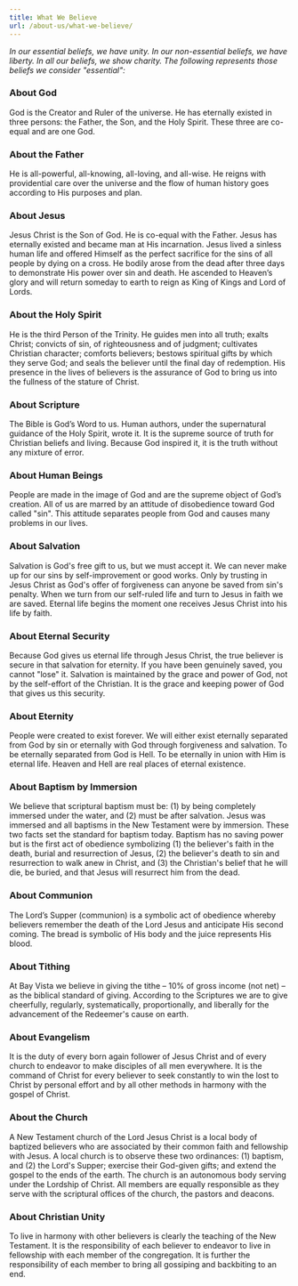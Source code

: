 ```yaml
---
title: What We Believe
url: /about-us/what-we-believe/
---
```


_In our essential beliefs, we have unity. In our non-essential beliefs, we have liberty. In all our beliefs, we show charity. The following represents those beliefs we consider "essential":_

### About God

God is the Creator and Ruler of the universe. He has eternally existed in three persons: the Father, the Son, and the Holy Spirit. These three are co-equal and are one God.

### About the Father

He is all-powerful, all-knowing, all-loving, and all-wise. He reigns with providential care over the universe and the flow of human history goes according to His purposes and plan.

### About Jesus

Jesus Christ is the Son of God. He is co-equal with the Father. Jesus has eternally existed and became man at His incarnation. Jesus lived a sinless human life and offered Himself as the perfect sacrifice for the sins of all people by dying on a cross. He bodily arose from the dead after three days to demonstrate His power over sin and death. He ascended to Heaven’s glory and will return someday to earth to reign as King of Kings and Lord of Lords.

### About the Holy Spirit

He is the third Person of the Trinity. He guides men into all truth; exalts Christ; convicts of sin, of righteousness and of judgment; cultivates Christian character; comforts believers; bestows spiritual gifts by which they serve God; and seals the believer until the final day of redemption. His presence in the lives of believers is the assurance of God to bring us into the fullness of the stature of Christ.

### About Scripture

The Bible is God’s Word to us. Human authors, under the supernatural guidance of the Holy Spirit, wrote it. It is the supreme source of truth for Christian beliefs and living. Because God inspired it, it is the truth without any mixture of error.

### About Human Beings

People are made in the image of God and are the supreme object of God’s creation. All of us are marred by an attitude of disobedience toward God called "sin". This attitude separates people from God and causes many problems in our lives.

### About Salvation

Salvation is God's free gift to us, but we must accept it. We can never make up for our sins by self-improvement or good works. Only by trusting in Jesus Christ as God's offer of forgiveness can anyone be saved from sin's penalty. When we turn from our self-ruled life and turn to Jesus in faith we are saved. Eternal life begins the moment one receives Jesus Christ into his life by faith.

### About Eternal Security

Because God gives us eternal life through Jesus Christ, the true believer is secure in that salvation for eternity. If you have been genuinely saved, you cannot "lose" it. Salvation is maintained by the grace and power of God, not by the self-effort of the Christian. It is the grace and keeping power of God that gives us this security.

### About Eternity

People were created to exist forever. We will either exist eternally separated from God by sin or eternally with God through forgiveness and salvation. To be eternally separated from God is Hell. To be eternally in union with Him is eternal life. Heaven and Hell are real places of eternal existence.

### About Baptism by Immersion

We believe that scriptural baptism must be: (1) by being completely immersed under the water, and (2) must be after salvation. Jesus was immersed and all baptisms in the New Testament were by immersion. These two facts set the standard for baptism today. Baptism has no saving power but is the first act of obedience symbolizing (1) the believer's faith in the death, burial and resurrection of Jesus, (2) the believer's death to sin and resurrection to walk anew in Christ, and (3) the Christian's belief that he will die, be buried, and that Jesus will resurrect him from the dead.

### About Communion

The Lord’s Supper (communion) is a symbolic act of obedience whereby believers remember the death of the Lord Jesus and anticipate His second coming. The bread is symbolic of His body and the juice represents His blood.

### About Tithing

At Bay Vista we believe in giving the tithe – 10% of gross income (not net) – as the biblical standard of giving. According to the Scriptures we are to give cheerfully, regularly, systematically, proportionally, and liberally for the advancement of the Redeemer's cause on earth.

### About Evangelism

It is the duty of every born again follower of Jesus Christ and of every church to endeavor to make disciples of all men everywhere. It is the command of Christ for every believer to seek constantly to win the lost to Christ by personal effort and by all other methods in harmony with the gospel of Christ.

### About the Church

A New Testament church of the Lord Jesus Christ is a local body of baptized believers who are associated by their common faith and fellowship with Jesus. A local church is to observe these two ordinances: (1) baptism, and (2) the Lord's Supper; exercise their God-given gifts; and extend the gospel to the ends of the earth. The church is an autonomous body serving under the Lordship of Christ. All members are equally responsible as they serve with the scriptural offices of the church, the pastors and deacons.

### About Christian Unity

To live in harmony with other believers is clearly the teaching of the New Testament. It is the responsibility of each believer to endeavor to live in fellowship with each member of the congregation. It is further the responsibility of each member to bring all gossiping and backbiting to an end.
